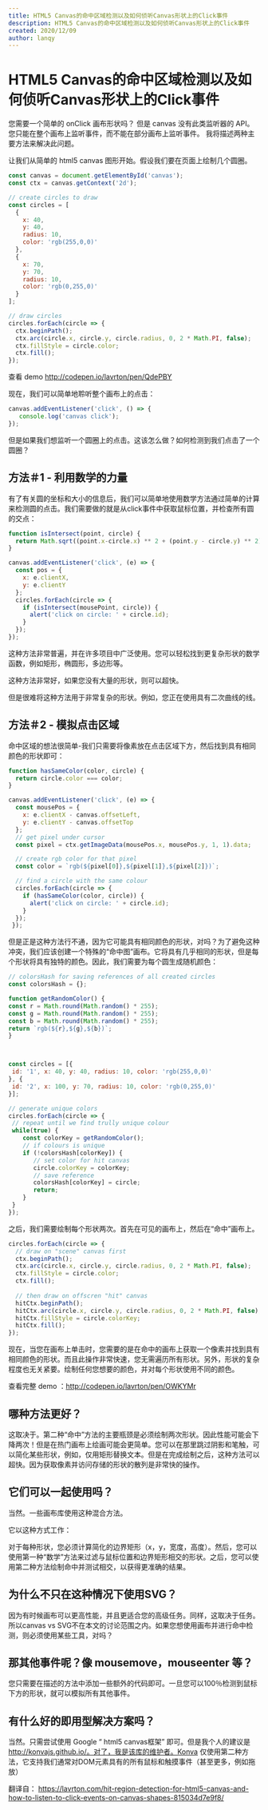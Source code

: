 ```yaml
---
title: HTML5 Canvas的命中区域检测以及如何侦听Canvas形状上的Click事件
description: HTML5 Canvas的命中区域检测以及如何侦听Canvas形状上的Click事件
created: 2020/12/09
author: lanqy
---
```


# HTML5 Canvas的命中区域检测以及如何侦听Canvas形状上的Click事件

您需要一个简单的 onClick 画布形状吗？ 但是 canvas 没有此类监听器的 API。 您只能在整个画布上监听事件，而不能在部分画布上监听事件。 我将描述两种主要方法来解决此问题。

让我们从简单的 html5 canvas 图形开始。假设我们要在页面上绘制几个圆圈。

```js
const canvas = document.getElementById('canvas');
const ctx = canvas.getContext('2d');

// create circles to draw
const circles = [
  {
    x: 40,
    y: 40,
    radius: 10,
    color: 'rgb(255,0,0)'
  },
  {
    x: 70,
    y: 70,
    radius: 10,
    color: 'rgb(0,255,0)'
  }
];

// draw circles
circles.forEach(circle => {
  ctx.beginPath();
  ctx.arc(circle.x, circle.y, circle.radius, 0, 2 * Math.PI, false);
  ctx.fillStyle = circle.color;
  ctx.fill();
});
```
查看 demo http://codepen.io/lavrton/pen/QdePBY

现在，我们可以简单地聆听整个画布上的点击：

```js
canvas.addEventListener('click', () => {
   console.log('canvas click');
});
```

但是如果我们想监听一个圆圈上的点击。这该怎么做？如何检测到我们点击了一个圆圈？

## 方法＃1 - 利用数学的力量

有了有关圆的坐标和大小的信息后，我们可以简单地使用数学方法通过简单的计算来检测圆的点击。我们需要做的就是从click事件中获取鼠标位置，并检查所有圆的交点：

```js
function isIntersect(point, circle) {
  return Math.sqrt((point.x-circle.x) ** 2 + (point.y - circle.y) ** 2) < circle.radius;
}

canvas.addEventListener('click', (e) => {
  const pos = {
    x: e.clientX,
    y: e.clientY
  };
  circles.forEach(circle => {
    if (isIntersect(mousePoint, circle)) {
      alert('click on circle: ' + circle.id);
    }
  });
});
```

这种方法非常普遍，并在许多项目中广泛使用。您可以轻松找到更复杂形状的数学函数，例如矩形，椭圆形，多边形等。

这种方法非常好，如果您没有大量的形状，则可以超快。

但是很难将这种方法用于非常复杂的形状。例如，您正在使用具有二次曲线的线。

## 方法＃2 - 模拟点击区域

命中区域的想法很简单-我们只需要将像素放在点击区域下方，然后找到具有相同颜色的形状即可：

```js
function hasSameColor(color, circle) {
  return circle.color === color;
}

canvas.addEventListener('click', (e) => {
  const mousePos = {
    x: e.clientX - canvas.offsetLeft,
    y: e.clientY - canvas.offsetTop
  };
  // get pixel under cursor
  const pixel = ctx.getImageData(mousePos.x, mousePos.y, 1, 1).data;

  // create rgb color for that pixel
  const color = `rgb(${pixel[0]},${pixel[1]},${pixel[2]})`;

  // find a circle with the same colour
  circles.forEach(circle => {
    if (hasSameColor(color, circle)) {
      alert('click on circle: ' + circle.id);
    }
  });
 });
```

但是正是这种方法行不通，因为它可能具有相同颜色的形状，对吗？为了避免这种冲突，我们应该创建一个特殊的“命中图”画布。它将具有几乎相同的形状，但是每个形状将具有独特的颜色。因此，我们需要为每个圆生成随机颜色：

```js
// colorsHash for saving references of all created circles
const colorsHash = {};

function getRandomColor() {
const r = Math.round(Math.random() * 255);
const g = Math.round(Math.random() * 255);
const b = Math.round(Math.random() * 255);
return `rgb(${r},${g},${b})`;
}



const circles = [{
 id: '1', x: 40, y: 40, radius: 10, color: 'rgb(255,0,0)'
}, {
 id: '2', x: 100, y: 70, radius: 10, color: 'rgb(0,255,0)'
}];

// generate unique colors
circles.forEach(circle => {
 // repeat until we find trully unique colour
 while(true) {
    const colorKey = getRandomColor();
    // if colours is unique
    if (!colorsHash[colorKey]) {
       // set color for hit canvas
       circle.colorKey = colorKey;
       // save reference 
       colorsHash[colorKey] = circle;
       return;
    }
 }
});
```

之后，我们需要绘制每个形状两次。首先在可见的画布上，然后在“命中”画布上。

```js
circles.forEach(circle => {
  // draw on "scene" canvas first
  ctx.beginPath();
  ctx.arc(circle.x, circle.y, circle.radius, 0, 2 * Math.PI, false);
  ctx.fillStyle = circle.color;
  ctx.fill();
  
  // then draw on offscren "hit" canvas
  hitCtx.beginPath();
  hitCtx.arc(circle.x, circle.y, circle.radius, 0, 2 * Math.PI, false);
  hitCtx.fillStyle = circle.colorKey;
  hitCtx.fill();
});
```

现在，当您在画布上单击时，您需要的是在命中的画布上获取一个像素并找到具有相同颜色的形状。而且此操作非常快速，您无需遍历所有形状。另外，形状的复杂程度也无关紧要。绘制任何您想要的颜色，并对每个形状使用不同的颜色。

查看完整 demo ：http://codepen.io/lavrton/pen/OWKYMr

## 哪种方法更好？

这取决于。第二种“命中”方法的主要瓶颈是必须绘制两次形状。因此性能可能会下降两次！但是在热门画布上绘画可能会更简单。您可以在那里跳过阴影和笔触，可以简化某些形状，例如，仅用矩形替换文本。但是在完成绘制之后，这种方法可以超快。因为获取像素并访问存储的形状的散列是非常快的操作。

## 它们可以一起使用吗？

当然。一些画布库使用这种混合方法。

它以这种方式工作：

对于每种形状，您必须计算简化的边界矩形（x，y，宽度，高度）。然后，您可以使用第一种“数学”方法来过滤与鼠标位置和边界矩形相交的形状。之后，您可以使用第二种方法绘制命中并测试相交，以获得更准确的结果。

## 为什么不只在这种情况下使用SVG？

因为有时候画布可以更高性能，并且更适合您的高级任务。同样，这取决于任务。所以canvas vs SVG不在本文的讨论范围之内。如果您想使用画布并进行命中检测，则必须使用某些工具，对吗？

## 那其他事件呢？像 mousemove，mouseenter 等？

您只需要在描述的方法中添加一些额外的代码即可。一旦您可以100％检测到鼠标下方的形状，就可以模拟所有其他事件。

## 有什么好的即用型解决方案吗？

当然。只需尝试使用 Google “ html5 canvas框架” 即可。但是我个人的建议是 http://konvajs.github.io/。对了，我是该库的维护者。Konva 仅使用第二种方法，它支持我们通常对DOM元素具有的所有鼠标和触摸事件（甚至更多，例如拖放）

翻译自： https://lavrton.com/hit-region-detection-for-html5-canvas-and-how-to-listen-to-click-events-on-canvas-shapes-815034d7e9f8/